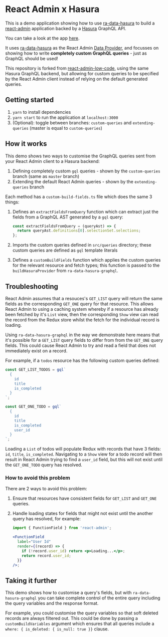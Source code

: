 # React Admin x Hasura

This is a demo application showing how to use [ra-data-hasura](https://github.com/hasura/ra-data-hasura) to build a [react-admin](https://marmelab.com/react-admin/) application backed by a [Hasura](https://hasura.io/) GraphQL API.

You can take a look at the app <a href="https://sad-shirley-5af596.netlify.app">here</a>.

It uses [ra-data-hasura](https://github.com/hasura/ra-data-hasura) as the React Admin [Data Provider](https://marmelab.com/react-admin/DataProviders.html), and focusses on showing how to write **completely custom GraphQL queries** - just as GraphQL should be used!

This repository is forked from [react-admin-low-code](https://github.com/cpursley/react-admin-low-code), using the same Hasura GraphQL backend, but allowing for custom queries to be specified by the React Admin client instead of relying on the default generated queries.

## Getting started

1. `yarn` to install dependencies
2. `yarn start` to run the application at `localhost:3000`
3. (Optional): toggle between branches: `custom-queries` and `extending-queries` (master is equal to `custom-queries`)

## How it works

This demo shows two ways to customise the GraphQL queries sent from your React Admin client to a Hasura backend:

1. Defining completely custom `gql` queries - shown by the `custom-queries` branch (same as `master` branch)
2. Extending the default React Admin queries - shown by the `extending-queries` branch

Each method has a `custom-build-fields.ts` file which does the same 3 things:

1. Defines an `extractFieldsFromQuery` function which can extract just the fields from a GraphQL AST generated by a `gql` query:

   ```js
   const extractFieldsFromQuery = (queryAst) => {
     return queryAst.definitions[0].selectionSet.selections;
   };
   ```

2. Imports the custom queries defined in `src/queries` directory; these custom queries are defined as `gql` template literals
3. Defines a `customBuildFields` function which applies the custom queries for the relevant resource and fetch types; this function is passed to the `buildHasuraProvider` from `ra-data-hasura-graphql`.

## Troubleshooting

React Admin assumes that a resouces's `GET_LIST` query will return the same fields as the corresponding `GET_ONE` query for that resource. This allows React Admin to using a caching system whereby if a resource has already been fetched by it's `List` view, then the corresponding `Show` view can read the record from the Redux store whilst the fetch for the individual record is loading.

Using `ra-data-hasura-graphql` in the way we demonstrate here means that it's possible for a `GET_LIST` query fields to differ from from the `GET_ONE` query fields. This could cause React Admin to try and read a field that does not immediately exist on a record.

For example, if a `todos` resource has the following custom queries defined:

```js
const GET_LIST_TODOS = gql`
  {
    id
    title
    is_completed
  }
`;

const GET_ONE_TODO = gql`
  {
    id
    title
    is_completed
    user_id
  }
`;
```

Loading a `List` of todos will populate Redux with records that have 3 fields: `id`, `title`, `is_completed`. Navigating to a `Show` view for a todo record will then result in React Admin trying to find a `user_id` field, but this will not exist until the `GET_ONE_TODO` query has resolved.

### How to avoid this problem

There are 2 ways to avoid this problem:

1. Ensure that resources have consistent fields for `GET_LIST` and `GET_ONE` queries.
2. Handle loading states for fields that might not exist until the another query has resolved, for example:

   ```jsx
   import { FunctionField } from 'react-admin';

   <FunctionField
     label="User Id"
     render={(record) => {
       if (!record.user_id) return <p>Loading...</p>;
       return record.user_id;
     }}
   />;
   ```

## Taking it further

This demo shows how to customise a query's fields, but with `ra-data-hasura-graphql` you can take complete control of the entire query including the query variables and the response format.

For example, you could customise the query variables so that soft deleted records are always filtered out. This could be done by passing a `customBuildVariables` argument which ensures that all queries include a `where: { is_deleted: { is_null: true }}` clause.
